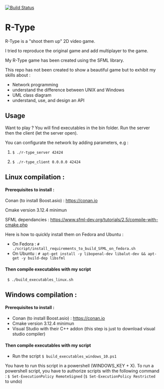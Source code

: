
[![Build Status](https://travis-ci.com/NicolasKeita/R-type-video-game.svg?token=yCU9eZUj8esevSHWuiuJ&branch=master)](https://travis-ci.com/NicolasKeita/R-type-video-game)

# R-Type
R-Type is a "shoot them up" 2D video game.

I tried to reproduce the original game and add multiplayer to the game.

My R-Type game has been created using the SFML library.

This repo has not been created to show a beautiful game but to exhibit my skills about :
- Network programming
- understand the difference between UNIX and Windows
- UML class diagram
- understand, use, and design an API

## Usage

Want to play ? You will find executables in the bin folder. Run the server then the client (let the server open).

You can configurate the network by adding parameters, e.g :
 1) ```$ ./r-type_server 42424```
 
 2) ```$ ./r-type_client 0.0.0.0 42424```
 

## Linux compilation :

#### Prerequisites to install :

Conan (to install Boost.asio) : https://conan.io

Cmake version 3.12.4 minimun

SFML dependancies : https://www.sfml-dev.org/tutorials/2.5/compile-with-cmake.php

Here is how to quickly install them on Fedora and Ubuntu :

- On Fedora : ```# ./script/install_requirements_to_build_SFML_on_fedora.sh```
- On Ubuntu : ```# apt-get install -y libopenal-dev libalut-dev && apt-get -y build-dep libsfml```

#### Then compile executables with my script
``` $ ./build_executables_linux.sh```

## Windows compilation :

#### Prerequisites to install :
- Conan (to install Boost.asio) : https://conan.io
- Cmake version 3.12.4 minimun
- Visual Studio with their C++ addon (this step is just to download visual studio compiler)

#### Then compile executables with my script
- Run the script ```$ build_executables_windows_10.ps1```

You have to run this script in a powershell (WINDOWS_KEY + X). To run a powershell script, you have to authorize scripts with the following command : ```$ Set-ExecutionPolicy RemoteSigned``` (```$ Set-ExecutionPolicy Restricted``` to undo)
